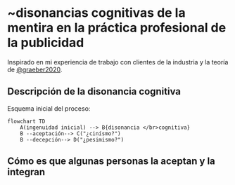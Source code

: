 # ~disonancias cognitivas de la mentira en la práctica profesional de la publicidad

Inspirado en mi experiencia de trabajo con clientes de la industria y la teoría de [@graeber2020](@graeber2020.md).

## Descripción de la disonancia cognitiva

Esquema inicial del proceso:

````mermaid
flowchart TD
    A(ingenuidad inicial) --> B{disonancia </br>cognitiva}
    B --aceptación--> C("¿cinísmo?")
    B --decepción--> D("¿pesimismo?")
````

## Cómo es que algunas personas la aceptan y la integran
